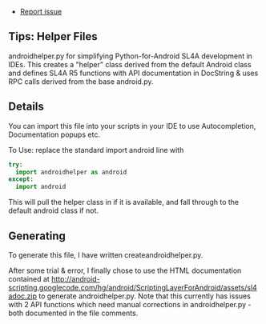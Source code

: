 * [Report issue](../README.md#create_issue)

Tips: Helper Files
---
androidhelper.py for simplifying Python-for-Android SL4A development in IDEs. This creates a
"helper" class derived from the default Android class and defines SL4A R5 functions with API
documentation in DocString & uses RPC calls derived from the base android.py.

Details
---
You can import this file into your scripts in your IDE to use Autocompletion, Documentation popups
etc.

To Use: replace the standard import android line with

```python
try:
  import androidhelper as android
except:
  import android
```

This will pull the helper class in if it is available, and fall through to the default android
class if not.


Generating
---
To generate this file, I have written createandroidhelper.py.

After some trial & error, I finally chose to use the HTML documentation contained at
http://android-scripting.googlecode.com/hg/android/ScriptingLayerForAndroid/assets/sl4adoc.zip to
generate androidhelper.py. Note that this currently has issues with 2 API functions which need
manual corrections in androidhelper.py - both documented in the file comments. 
<!---
 vi: ft=markdown:et:ts=4:fdm=marker
 -->
